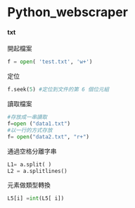 # Python_webscraper

#### txt
開起檔案
```python
f = open( 'test.txt', 'w+')
```

定位
```python
f.seek(5) #定位到文件的第 6 個位元組
```

讀取檔案
```python
#存放成一串讀取
f=open ("data1.txt")
#以一行的方式存放
f= open("data2.txt", "r+")
```

通過空格分離字串
```python
L1= a.split( )
L2 = a.splitlines()
```

元素做類型轉換
```python
L5[i] =int(L5[ i])
```
